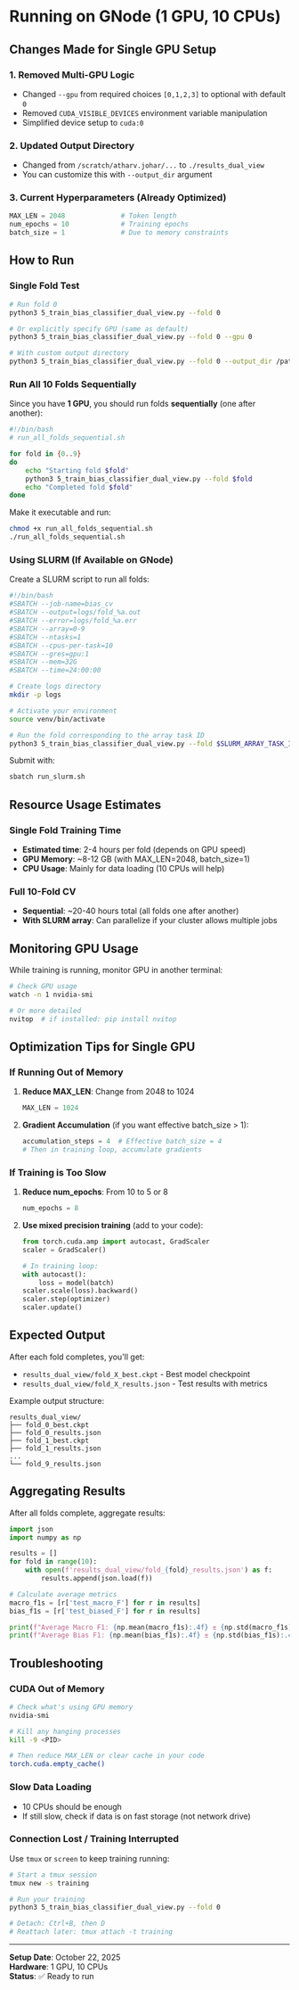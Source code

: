 # Running on GNode (1 GPU, 10 CPUs)

## Changes Made for Single GPU Setup

### 1. **Removed Multi-GPU Logic**
- Changed `--gpu` from required choices `[0,1,2,3]` to optional with default `0`
- Removed `CUDA_VISIBLE_DEVICES` environment variable manipulation
- Simplified device setup to `cuda:0`

### 2. **Updated Output Directory**
- Changed from `/scratch/atharv.johar/...` to `./results_dual_view`
- You can customize this with `--output_dir` argument

### 3. **Current Hyperparameters** (Already Optimized)
```python
MAX_LEN = 2048              # Token length
num_epochs = 10             # Training epochs
batch_size = 1              # Due to memory constraints
```

## How to Run

### Single Fold Test
```bash
# Run fold 0
python3 5_train_bias_classifier_dual_view.py --fold 0

# Or explicitly specify GPU (same as default)
python3 5_train_bias_classifier_dual_view.py --fold 0 --gpu 0

# With custom output directory
python3 5_train_bias_classifier_dual_view.py --fold 0 --output_dir /path/to/results
```

### Run All 10 Folds Sequentially
Since you have **1 GPU**, you should run folds **sequentially** (one after another):

```bash
#!/bin/bash
# run_all_folds_sequential.sh

for fold in {0..9}
do
    echo "Starting fold $fold"
    python3 5_train_bias_classifier_dual_view.py --fold $fold
    echo "Completed fold $fold"
done
```

Make it executable and run:
```bash
chmod +x run_all_folds_sequential.sh
./run_all_folds_sequential.sh
```

### Using SLURM (If Available on GNode)
Create a SLURM script to run all folds:

```bash
#!/bin/bash
#SBATCH --job-name=bias_cv
#SBATCH --output=logs/fold_%a.out
#SBATCH --error=logs/fold_%a.err
#SBATCH --array=0-9
#SBATCH --ntasks=1
#SBATCH --cpus-per-task=10
#SBATCH --gres=gpu:1
#SBATCH --mem=32G
#SBATCH --time=24:00:00

# Create logs directory
mkdir -p logs

# Activate your environment
source venv/bin/activate

# Run the fold corresponding to the array task ID
python3 5_train_bias_classifier_dual_view.py --fold $SLURM_ARRAY_TASK_ID
```

Submit with:
```bash
sbatch run_slurm.sh
```

## Resource Usage Estimates

### Single Fold Training Time
- **Estimated time**: 2-4 hours per fold (depends on GPU speed)
- **GPU Memory**: ~8-12 GB (with MAX_LEN=2048, batch_size=1)
- **CPU Usage**: Mainly for data loading (10 CPUs will help)

### Full 10-Fold CV
- **Sequential**: ~20-40 hours total (all folds one after another)
- **With SLURM array**: Can parallelize if your cluster allows multiple jobs

## Monitoring GPU Usage

While training is running, monitor GPU in another terminal:
```bash
# Check GPU usage
watch -n 1 nvidia-smi

# Or more detailed
nvitop  # if installed: pip install nvitop
```

## Optimization Tips for Single GPU

### If Running Out of Memory
1. **Reduce MAX_LEN**: Change from 2048 to 1024
   ```python
   MAX_LEN = 1024
   ```

2. **Gradient Accumulation** (if you want effective batch_size > 1):
   ```python
   accumulation_steps = 4  # Effective batch_size = 4
   # Then in training loop, accumulate gradients
   ```

### If Training is Too Slow
1. **Reduce num_epochs**: From 10 to 5 or 8
   ```python
   num_epochs = 8
   ```

2. **Use mixed precision training** (add to your code):
   ```python
   from torch.cuda.amp import autocast, GradScaler
   scaler = GradScaler()
   
   # In training loop:
   with autocast():
       loss = model(batch)
   scaler.scale(loss).backward()
   scaler.step(optimizer)
   scaler.update()
   ```

## Expected Output

After each fold completes, you'll get:
- `results_dual_view/fold_X_best.ckpt` - Best model checkpoint
- `results_dual_view/fold_X_results.json` - Test results with metrics

Example output structure:
```
results_dual_view/
├── fold_0_best.ckpt
├── fold_0_results.json
├── fold_1_best.ckpt
├── fold_1_results.json
...
└── fold_9_results.json
```

## Aggregating Results

After all folds complete, aggregate results:

```python
import json
import numpy as np

results = []
for fold in range(10):
    with open(f'results_dual_view/fold_{fold}_results.json') as f:
        results.append(json.load(f))

# Calculate average metrics
macro_f1s = [r['test_macro_F'] for r in results]
bias_f1s = [r['test_biased_F'] for r in results]

print(f"Average Macro F1: {np.mean(macro_f1s):.4f} ± {np.std(macro_f1s):.4f}")
print(f"Average Bias F1: {np.mean(bias_f1s):.4f} ± {np.std(bias_f1s):.4f}")
```

## Troubleshooting

### CUDA Out of Memory
```bash
# Check what's using GPU memory
nvidia-smi

# Kill any hanging processes
kill -9 <PID>

# Then reduce MAX_LEN or clear cache in your code
torch.cuda.empty_cache()
```

### Slow Data Loading
- 10 CPUs should be enough
- If still slow, check if data is on fast storage (not network drive)

### Connection Lost / Training Interrupted
Use `tmux` or `screen` to keep training running:
```bash
# Start a tmux session
tmux new -s training

# Run your training
python3 5_train_bias_classifier_dual_view.py --fold 0

# Detach: Ctrl+B, then D
# Reattach later: tmux attach -t training
```

---
**Setup Date**: October 22, 2025  
**Hardware**: 1 GPU, 10 CPUs  
**Status**: ✅ Ready to run
